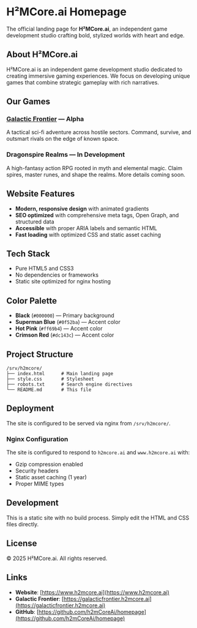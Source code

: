 # H²MCore.ai Homepage

The official landing page for **H²MCore.ai**, an independent game development studio crafting bold, stylized worlds with heart and edge.

## About H²MCore.ai

H²MCore.ai is an independent game development studio dedicated to creating immersive gaming experiences. We focus on developing unique games that combine strategic gameplay with rich narratives.

## Our Games

### [Galactic Frontier](https://galacticfrontier.h2mcore.ai) — Alpha
A tactical sci-fi adventure across hostile sectors. Command, survive, and outsmart rivals on the edge of known space.

### Dragonspire Realms — In Development
A high-fantasy action RPG rooted in myth and elemental magic. Claim spires, master runes, and shape the realms. More details coming soon.

## Website Features

- **Modern, responsive design** with animated gradients
- **SEO optimized** with comprehensive meta tags, Open Graph, and structured data
- **Accessible** with proper ARIA labels and semantic HTML
- **Fast loading** with optimized CSS and static asset caching

## Tech Stack

- Pure HTML5 and CSS3
- No dependencies or frameworks
- Static site optimized for nginx hosting

## Color Palette

- **Black** (`#000000`) — Primary background
- **Superman Blue** (`#0f52ba`) — Accent color
- **Hot Pink** (`#ff69b4`) — Accent color  
- **Crimson Red** (`#dc143c`) — Accent color

## Project Structure

```
/srv/h2mcore/
├── index.html      # Main landing page
├── style.css       # Stylesheet
├── robots.txt      # Search engine directives
└── README.md       # This file
```

## Deployment

The site is configured to be served via nginx from `/srv/h2mcore/`.

### Nginx Configuration

The site is configured to respond to `h2mcore.ai` and `www.h2mcore.ai` with:
- Gzip compression enabled
- Security headers
- Static asset caching (1 year)
- Proper MIME types

## Development

This is a static site with no build process. Simply edit the HTML and CSS files directly.

## License

© 2025 H²MCore.ai. All rights reserved.

## Links

- **Website**: [https://www.h2mcore.ai](https://www.h2mcore.ai)
- **Galactic Frontier**: [https://galacticfrontier.h2mcore.ai](https://galacticfrontier.h2mcore.ai)
- **GitHub**: [https://github.com/h2mCoreAi/homepage](https://github.com/h2mCoreAi/homepage)
